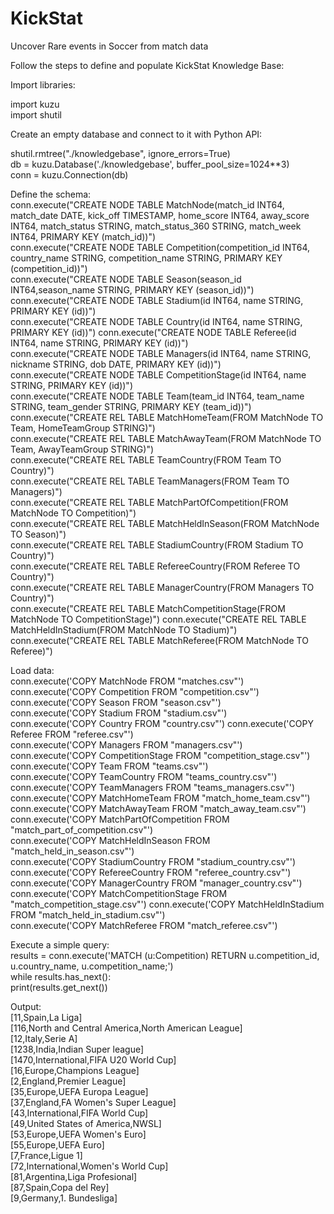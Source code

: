 # KickStat
Uncover Rare events in Soccer from match data

Follow the steps to define and populate KickStat Knowledge Base:

Import libraries:  

import kuzu  
import shutil 

Create an empty database and connect to it with Python API:  

shutil.rmtree("./knowledgebase", ignore_errors=True)  
db = kuzu.Database('./knowledgebase', buffer_pool_size=1024**3)  
conn = kuzu.Connection(db) 

Define the schema:  
conn.execute("CREATE NODE TABLE MatchNode(match_id INT64, match_date DATE, kick_off TIMESTAMP, home_score INT64, away_score INT64, match_status STRING, match_status_360 STRING, match_week INT64, PRIMARY KEY (match_id))")   
conn.execute("CREATE NODE TABLE Competition(competition_id INT64, country_name STRING, competition_name STRING, PRIMARY KEY (competition_id))")  
conn.execute("CREATE NODE TABLE Season(season_id INT64,season_name STRING, PRIMARY KEY (season_id))")  
conn.execute("CREATE NODE TABLE Stadium(id INT64, name STRING, PRIMARY KEY (id))")  
conn.execute("CREATE NODE TABLE Country(id INT64, name STRING, PRIMARY KEY (id))") 
conn.execute("CREATE NODE TABLE Referee(id INT64, name STRING, PRIMARY KEY (id))")  
conn.execute("CREATE NODE TABLE Managers(id INT64, name STRING, nickname STRING, dob DATE, PRIMARY KEY (id))")  
conn.execute("CREATE NODE TABLE CompetitionStage(id INT64, name STRING, PRIMARY KEY (id))")  
conn.execute("CREATE NODE TABLE Team(team_id INT64, team_name STRING, team_gender STRING, PRIMARY KEY (team_id))")  
conn.execute("CREATE REL TABLE MatchHomeTeam(FROM MatchNode TO Team, HomeTeamGroup STRING)")  
conn.execute("CREATE REL TABLE MatchAwayTeam(FROM MatchNode TO Team, AwayTeamGroup STRING)")  
conn.execute("CREATE REL TABLE TeamCountry(FROM Team TO Country)")  
conn.execute("CREATE REL TABLE TeamManagers(FROM Team TO Managers)")  
conn.execute("CREATE REL TABLE MatchPartOfCompetition(FROM MatchNode TO Competition)")  
conn.execute("CREATE REL TABLE MatchHeldInSeason(FROM MatchNode TO Season)")  
conn.execute("CREATE REL TABLE StadiumCountry(FROM Stadium TO Country)")   
conn.execute("CREATE REL TABLE RefereeCountry(FROM Referee TO Country)")  
conn.execute("CREATE REL TABLE ManagerCountry(FROM Managers TO Country)")  
conn.execute("CREATE REL TABLE MatchCompetitionStage(FROM MatchNode TO CompetitionStage)") 
conn.execute("CREATE REL TABLE MatchHeldInStadium(FROM MatchNode TO Stadium)")   
conn.execute("CREATE REL TABLE MatchReferee(FROM MatchNode TO Referee)")  

Load data:  
conn.execute('COPY MatchNode FROM "matches.csv"')   
conn.execute('COPY Competition FROM "competition.csv"')  
conn.execute('COPY Season FROM "season.csv"')  
conn.execute('COPY Stadium FROM "stadium.csv"')  
conn.execute('COPY Country FROM "country.csv"') 
conn.execute('COPY Referee FROM "referee.csv"')  
conn.execute('COPY Managers FROM "managers.csv"')  
conn.execute('COPY CompetitionStage FROM "competition_stage.csv"')   
conn.execute('COPY Team FROM "teams.csv"')  
conn.execute('COPY TeamCountry FROM "teams_country.csv"') 
conn.execute('COPY TeamManagers FROM "teams_managers.csv"') 
conn.execute('COPY MatchHomeTeam FROM "match_home_team.csv"') 
conn.execute('COPY MatchAwayTeam FROM "match_away_team.csv"')  
conn.execute('COPY MatchPartOfCompetition FROM "match_part_of_competition.csv"')   
conn.execute('COPY MatchHeldInSeason FROM "match_held_in_season.csv"')   
conn.execute('COPY StadiumCountry FROM "stadium_country.csv"')  
conn.execute('COPY RefereeCountry FROM "referee_country.csv"')  
conn.execute('COPY ManagerCountry FROM "manager_country.csv"')   
conn.execute('COPY MatchCompetitionStage FROM "match_competition_stage.csv"') 
conn.execute('COPY MatchHeldInStadium FROM "match_held_in_stadium.csv"')    
conn.execute('COPY MatchReferee FROM "match_referee.csv"')  

Execute a simple query:  
results = conn.execute('MATCH (u:Competition) RETURN u.competition_id, u.country_name, u.competition_name;')  
while results.has_next():  
    print(results.get_next())  

Output:  
[11,Spain,La Liga]  
[116,North and Central America,North American League]  
[12,Italy,Serie A]  
[1238,India,Indian Super league]  
[1470,International,FIFA U20 World Cup]  
[16,Europe,Champions League]  
[2,England,Premier League]  
[35,Europe,UEFA Europa League]  
[37,England,FA Women's Super League]  
[43,International,FIFA World Cup]  
[49,United States of America,NWSL]  
[53,Europe,UEFA Women's Euro]  
[55,Europe,UEFA Euro]  
[7,France,Ligue 1]  
[72,International,Women's World Cup]  
[81,Argentina,Liga Profesional]  
[87,Spain,Copa del Rey]  
[9,Germany,1. Bundesliga]  
      
